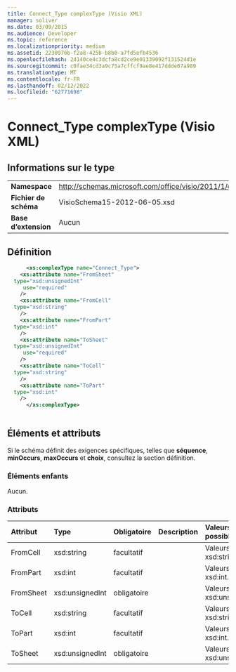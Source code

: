 ```yaml
---
title: Connect_Type complexType (Visio XML)
manager: soliver
ms.date: 03/09/2015
ms.audience: Developer
ms.topic: reference
ms.localizationpriority: medium
ms.assetid: 2230976b-f2a8-425b-b8b0-a7fd5efb4536
ms.openlocfilehash: 24140ce4c3dcfa8cd2ce9e01339092f131524d1e
ms.sourcegitcommit: c0fae34cd3a9c75a7cffcf9ae8e417ddde07a989
ms.translationtype: MT
ms.contentlocale: fr-FR
ms.lasthandoff: 02/12/2022
ms.locfileid: "62771698"
---
```

# <a name="connect_type-complextype-visio-xml"></a>Connect_Type complexType (Visio XML)

## <a name="type-information"></a>Informations sur le type

|||
|:-----|:-----|
|**Namespace** <br/> |http://schemas.microsoft.com/office/visio/2011/1/core  <br/> |
|**Fichier de schéma** <br/> |VisioSchema15-2012-06-05.xsd  <br/> |
|**Base d’extension** <br/> |Aucun  <br/> |
   
## <a name="definition"></a>Définition

```XML
      <xs:complexType name="Connect_Type">
    <xs:attribute name="FromSheet"
  type="xsd:unsignedInt"
     use="required"
    />
    <xs:attribute name="FromCell"
  type="xsd:string"
    />
    <xs:attribute name="FromPart"
  type="xsd:int"
    />
    <xs:attribute name="ToSheet"
  type="xsd:unsignedInt"
     use="required"
    />
    <xs:attribute name="ToCell"
  type="xsd:string"
    />
    <xs:attribute name="ToPart"
  type="xsd:int"
    />
      </xs:complexType>
      
```

## <a name="elements-and-attributes"></a>Éléments et attributs

Si le schéma définit des exigences spécifiques, telles que **séquence**, **minOccurs**, **maxOccurs** et **choix**, consultez la section définition. 
  
### <a name="child-elements"></a>Éléments enfants

Aucun.
  
### <a name="attributes"></a>Attributs

|**Attribut**|**Type**|**Obligatoire**|**Description**|**Valeurs possibles**|
|:-----|:-----|:-----|:-----|:-----|
|FromCell  <br/> |xsd:string  <br/> |facultatif  <br/> ||Valeurs du type xsd:string. |
|FromPart  <br/> |xsd:int  <br/> |facultatif  <br/> ||Valeurs du type xsd:int. |
|FromSheet  <br/> |xsd:unsignedInt  <br/> |obligatoire  <br/> ||Valeurs du type xsd:unsignedInt. |
|ToCell  <br/> |xsd:string  <br/> |facultatif  <br/> ||Valeurs du type xsd:string. |
|ToPart  <br/> |xsd:int  <br/> |facultatif  <br/> ||Valeurs du type xsd:int. |
|ToSheet  <br/> |xsd:unsignedInt  <br/> |obligatoire  <br/> ||Valeurs du type xsd:unsignedInt. |
   

